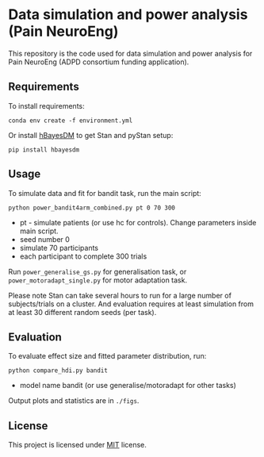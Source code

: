 # Data simulation and power analysis (Pain NeuroEng)

This repository is the code used for data simulation and power analysis for Pain NeuroEng (ADPD consortium funding application).

## Requirements

To install requirements:

```setup
conda env create -f environment.yml
```

Or install [hBayesDM](https://hbayesdm.readthedocs.io/en/v1.0.1/) to get Stan and pyStan setup:

```
pip install hbayesdm
```
   
## Usage

To simulate data and fit  for bandit task, run the main script:

```train
python power_bandit4arm_combined.py pt 0 70 300
```

* pt - simulate patients (or use hc for controls). Change parameters inside main script.
* seed number 0
* simulate 70 participants
* each participant to complete 300 trials

Run `power_generalise_gs.py` for generalisation task, or `power_motoradapt_single.py` for motor adaptation task. 

Please note Stan can take several hours to run for a large number of subjects/trials on a cluster. And evaluation requires at least simulation from at least 30 different random seeds (per task).

## Evaluation

To evaluate effect size and fitted parameter distribution, run:

```eval
python compare_hdi.py bandit
```

* model name bandit (or use generalise/motoradapt for other tasks)
  
Output plots and statistics are in `./figs`.

## License

This project is licensed under [MIT](https://opensource.org/licenses/MIT) license.